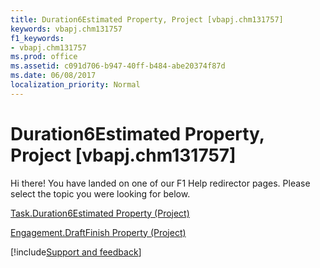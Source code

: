 ```yaml
---
title: Duration6Estimated Property, Project [vbapj.chm131757]
keywords: vbapj.chm131757
f1_keywords:
- vbapj.chm131757
ms.prod: office
ms.assetid: c091d706-b947-40ff-b484-abe20374f87d
ms.date: 06/08/2017
localization_priority: Normal
---
```



# Duration6Estimated Property, Project [vbapj.chm131757]

Hi there! You have landed on one of our F1 Help redirector pages. Please select the topic you were looking for below.

[Task.Duration6Estimated Property (Project)](http://msdn.microsoft.com/library/b616fe87-d9ec-b1d6-a218-511ca592fa4d%28Office.15%29.aspx)

[Engagement.DraftFinish Property (Project)](http://msdn.microsoft.com/library/ae298776-46f2-c39a-5fa4-9b56499526d5%28Office.15%29.aspx)

[!include[Support and feedback](~/includes/feedback-boilerplate.md)]